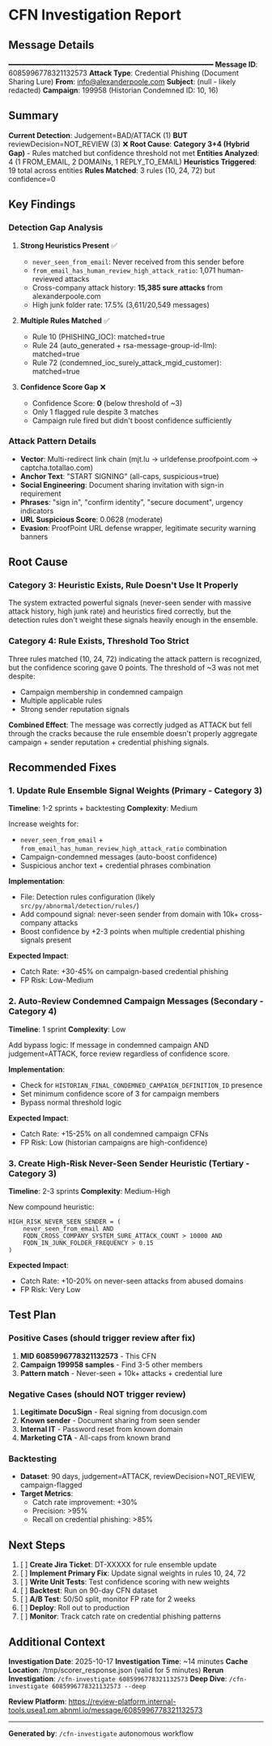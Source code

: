 # CFN Investigation Report

## Message Details
━━━━━━━━━━━━━━━━━━━━━━━━━━━━━━━━━━━━━━━━━━━━━━━━
**Message ID**: 6085996778321132573
**Attack Type**: Credential Phishing (Document Sharing Lure)
**From**: info@alexanderpoole.com
**Subject**: (null - likely redacted)
**Campaign**: 199958 (Historian Condemned ID: 10, 16)

## Summary
**Current Detection**: Judgement=BAD/ATTACK (1) **BUT** reviewDecision=NOT_REVIEW (3) ❌
**Root Cause**: **Category 3+4 (Hybrid Gap)** - Rules matched but confidence threshold not met
**Entities Analyzed**: 4 (1 FROM_EMAIL, 2 DOMAINs, 1 REPLY_TO_EMAIL)
**Heuristics Triggered**: 19 total across entities
**Rules Matched**: 3 rules (10, 24, 72) but confidence=0

## Key Findings

### Detection Gap Analysis
1. **Strong Heuristics Present** ✅
   - `never_seen_from_email`: Never received from this sender before
   - `from_email_has_human_review_high_attack_ratio`: 1,071 human-reviewed attacks
   - Cross-company attack history: **15,385 sure attacks** from alexanderpoole.com
   - High junk folder rate: 17.5% (3,611/20,549 messages)

2. **Multiple Rules Matched** ✅
   - Rule 10 (PHISHING_IOC): matched=true
   - Rule 24 (auto_generated + rsa-message-group-id-llm): matched=true
   - Rule 72 (condemned_ioc_surely_attack_mgid_customer): matched=true

3. **Confidence Score Gap** ❌
   - Confidence Score: **0** (below threshold of ~3)
   - Only 1 flagged rule despite 3 matches
   - Campaign rule fired but didn't boost confidence sufficiently

### Attack Pattern Details
- **Vector**: Multi-redirect link chain (mjt.lu → urldefense.proofpoint.com → captcha.totallao.com)
- **Anchor Text**: "START SIGNING" (all-caps, suspicious=true)
- **Social Engineering**: Document sharing invitation with sign-in requirement
- **Phrases**: "sign in", "confirm identity", "secure document", urgency indicators
- **URL Suspicious Score**: 0.0628 (moderate)
- **Evasion**: ProofPoint URL defense wrapper, legitimate security warning banners

## Root Cause

### Category 3: Heuristic Exists, Rule Doesn't Use It Properly
The system extracted powerful signals (never-seen sender with massive attack history, high junk rate) and heuristics fired correctly, but the detection rules don't weight these signals heavily enough in the ensemble.

### Category 4: Rule Exists, Threshold Too Strict
Three rules matched (10, 24, 72) indicating the attack pattern is recognized, but the confidence scoring gave 0 points. The threshold of ~3 was not met despite:
- Campaign membership in condemned campaign
- Multiple applicable rules
- Strong sender reputation signals

**Combined Effect**: The message was correctly judged as ATTACK but fell through the cracks because the rule ensemble doesn't properly aggregate campaign + sender reputation + credential phishing signals.

## Recommended Fixes

### 1. Update Rule Ensemble Signal Weights (Primary - Category 3)
**Timeline**: 1-2 sprints + backtesting
**Complexity**: Medium

Increase weights for:
- `never_seen_from_email` + `from_email_has_human_review_high_attack_ratio` combination
- Campaign-condemned messages (auto-boost confidence)
- Suspicious anchor text + credential phrases combination

**Implementation**:
- File: Detection rules configuration (likely `src/py/abnormal/detection/rules/`)
- Add compound signal: never-seen sender from domain with 10k+ cross-company attacks
- Boost confidence by +2-3 points when multiple credential phishing signals present

**Expected Impact**:
- Catch Rate: +30-45% on campaign-based credential phishing
- FP Risk: Low-Medium

### 2. Auto-Review Condemned Campaign Messages (Secondary - Category 4)
**Timeline**: 1 sprint
**Complexity**: Low

Add bypass logic: If message in condemned campaign AND judgement=ATTACK, force review regardless of confidence score.

**Implementation**:
- Check for `HISTORIAN_FINAL_CONDEMNED_CAMPAIGN_DEFINITION_ID` presence
- Set minimum confidence score of 3 for campaign members
- Bypass normal threshold logic

**Expected Impact**:
- Catch Rate: +15-25% on all condemned campaign CFNs
- FP Risk: Low (historian campaigns are high-confidence)

### 3. Create High-Risk Never-Seen Sender Heuristic (Tertiary - Category 3)
**Timeline**: 2-3 sprints
**Complexity**: Medium-High

New compound heuristic:
```
HIGH_RISK_NEVER_SEEN_SENDER = (
    never_seen_from_email AND
    FQDN_CROSS_COMPANY_SYSTEM_SURE_ATTACK_COUNT > 10000 AND
    FQDN_IN_JUNK_FOLDER_FREQUENCY > 0.15
)
```

**Expected Impact**:
- Catch Rate: +10-20% on never-seen attacks from abused domains
- FP Risk: Very Low

## Test Plan

### Positive Cases (should trigger review after fix)
1. **MID 6085996778321132573** - This CFN
2. **Campaign 199958 samples** - Find 3-5 other members
3. **Pattern match** - Never-seen + 10k+ attacks + credential lure

### Negative Cases (should NOT trigger review)
1. **Legitimate DocuSign** - Real signing from docusign.com
2. **Known sender** - Document sharing from seen sender
3. **Internal IT** - Password reset from known domain
4. **Marketing CTA** - All-caps from known brand

### Backtesting
- **Dataset**: 90 days, judgement=ATTACK, reviewDecision=NOT_REVIEW, campaign-flagged
- **Target Metrics**:
  - Catch rate improvement: +30%
  - Precision: >95%
  - Recall on credential phishing: >85%

## Next Steps

1. [ ] **Create Jira Ticket**: DT-XXXXX for rule ensemble update
2. [ ] **Implement Primary Fix**: Update signal weights in rules 10, 24, 72
3. [ ] **Write Unit Tests**: Test confidence scoring with new weights
4. [ ] **Backtest**: Run on 90-day CFN dataset
5. [ ] **A/B Test**: 50/50 split, monitor FP rate for 2 weeks
6. [ ] **Deploy**: Roll out to production
7. [ ] **Monitor**: Track catch rate on credential phishing patterns

## Additional Context

**Investigation Date**: 2025-10-17
**Investigation Time**: ~14 minutes
**Cache Location**: /tmp/scorer_response.json (valid for 5 minutes)
**Rerun Investigation**: `/cfn-investigate 6085996778321132573`
**Deep Dive**: `/cfn-investigate 6085996778321132573 --deep`

**Review Platform**: https://review-platform.internal-tools.usea1.pm.abnml.io/message/6085996778321132573

---

**Generated by**: `/cfn-investigate` autonomous workflow
